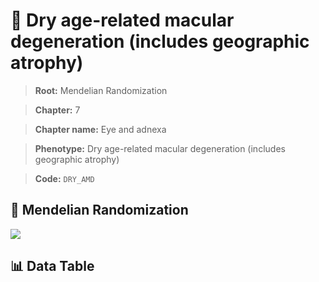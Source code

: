 # 🧪 Dry age-related macular degeneration (includes geographic atrophy)

> **Root:** Mendelian Randomization

> **Chapter:** 7  

> **Chapter name:** Eye and adnexa

> **Phenotype:** Dry age-related macular degeneration (includes geographic atrophy)  

> **Code:** `DRY_AMD`

## 🧬 Mendelian Randomization  

<img src="/MR/Figures/Forward/DRY_AMD.png"/>

## 📊 Data Table

<CsvTableMRF src="/MR_Data/Forward/DRY_AMD.csv"/>
